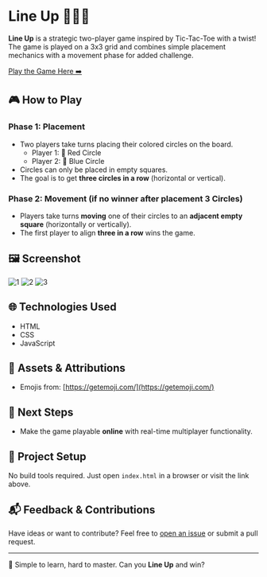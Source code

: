 # Line Up 🎯🔴🔵

**Line Up** is a strategic two-player game inspired by Tic-Tac-Toe with a twist! The game is played on a 3x3 grid and combines simple placement mechanics with a movement phase for added challenge.

[Play the Game Here ➡️](https://hulaibi.github.io/The-Game-Name-Line-Up/)

## 🎮 How to Play

### Phase 1: Placement
- Two players take turns placing their colored circles on the board.
  - Player 1: 🔴 Red Circle
  - Player 2: 🔵 Blue Circle
- Circles can only be placed in empty squares.
- The goal is to get **three circles in a row** (horizontal or vertical).

### Phase 2: Movement (if no winner after placement 3 Circles)
- Players take turns **moving** one of their circles to an **adjacent empty square** (horizontally or vertically).
- The first player to align **three in a row** wins the game.

## 🖼 Screenshot

![1](https://github.com/user-attachments/assets/96a780b2-b22d-4fda-b0eb-77a8b4009685)
![2](https://github.com/user-attachments/assets/6060e746-99fb-4256-9671-30cdafd86ed9)
![3](https://github.com/user-attachments/assets/df862fe2-f39d-42b2-807f-2cd5f0133454)

## 🌐 Technologies Used
- HTML
- CSS
- JavaScript

## 🎨 Assets & Attributions
- Emojis from: [https://getemoji.com/](https://getemoji.com/)

## 🚀 Next Steps
- Make the game playable **online** with real-time multiplayer functionality.

## 📂 Project Setup

No build tools required. Just open `index.html` in a browser or visit the link above.

## 📬 Feedback & Contributions
Have ideas or want to contribute? Feel free to [open an issue](https://github.com/hulaibi/The-Game-Name-Line-Up/issues) or submit a pull request.

---

🧠 Simple to learn, hard to master. Can you **Line Up** and win?




